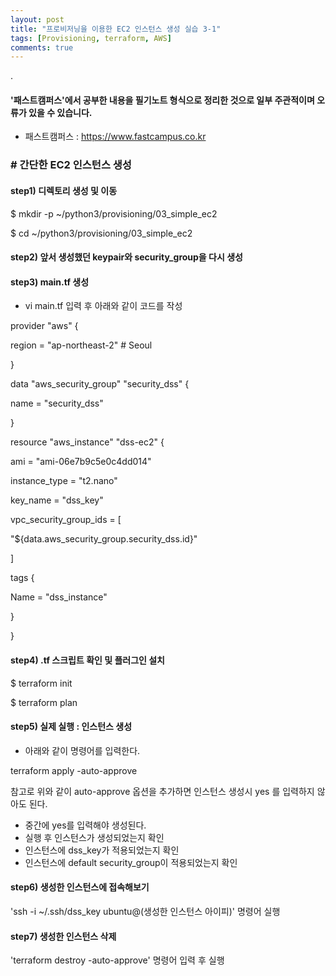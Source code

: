 ```yaml
---
layout: post
title: "프로비저닝을 이용한 EC2 인스턴스 생성 실습 3-1"
tags: [Provisioning, terraform, AWS]
comments: true
---
```


.

#### '패스트캠퍼스'에서 공부한 내용을 필기노트 형식으로 정리한 것으로 일부 주관적이며 오류가 있을 수 있습니다.

- 패스트캠퍼스 : https://www.fastcampus.co.kr

### # 간단한 EC2 인스턴스 생성

#### step1) 디렉토리 생성 및 이동

$ mkdir -p ~/python3/provisioning/03_simple_ec2

$ cd ~/python3/provisioning/03_simple_ec2

#### step2) 앞서 생성했던 keypair와 security_group을 다시 생성

#### step3) main.tf 생성

- vi main.tf 입력 후 아래와 같이 코드를 작성

provider "aws" {

region = "ap-northeast-2" # Seoul

}

data "aws_security_group" "security_dss" {

name = "security_dss"

}

resource "aws_instance" "dss-ec2" {

ami = "ami-06e7b9c5e0c4dd014"

instance_type = "t2.nano"

key_name = "dss_key"

vpc_security_group_ids = [

"${data.aws_security_group.security_dss.id}"

]

tags {

Name = "dss_instance"

}

}

#### step4) .tf 스크립트 확인 및 플러그인 설치

$ terraform init

$ terraform plan 

#### step5) 실제 실행 : 인스턴스 생성

- 아래와 같이 명령어를 입력한다.

terraform apply -auto-approve

참고로 위와 같이 auto-approve 옵션을 추가하면 인스턴스 생성시 yes 를 입력하지 않아도 된다.

- 중간에 yes를 입력해야 생성된다.
- 실행 후 인스턴스가 생성되었는지 확인
- 인스턴스에 dss_key가 적용되었는지 확인
- 인스턴스에 default security_group이 적용되었는지 확인

#### step6) 생성한 인스턴스에 접속해보기

'ssh -i ~/.ssh/dss_key ubuntu@(생성한 인스턴스 아이피)' 명령어 실행

#### step7) 생성한 인스턴스 삭제

'terraform destroy -auto-approve' 명령어 입력 후 실행
